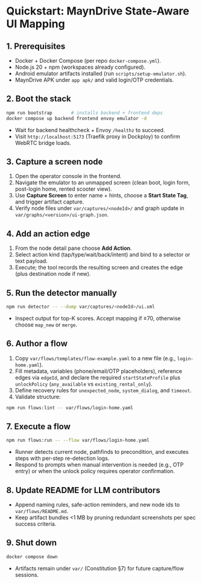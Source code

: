 # Quickstart: MaynDrive State-Aware UI Mapping

## 1. Prerequisites
- Docker + Docker Compose (per repo `docker-compose.yml`).
- Node.js 20 + npm (workspaces already configured).
- Android emulator artifacts installed (run `scripts/setup-emulator.sh`).
- MaynDrive APK under `app apk/` and valid login/OTP credentials.

## 2. Boot the stack
```bash
npm run bootstrap       # installs backend + frontend deps
docker compose up backend frontend envoy emulator -d
```
- Wait for backend healthcheck + Envoy `/healthz` to succeed.
- Visit `http://localhost:5173` (Traefik proxy in Dockploy) to confirm WebRTC bridge loads.

## 3. Capture a screen node
1. Open the operator console in the frontend.
2. Navigate the emulator to an unmapped screen (clean boot, login form, post-login home, rented scooter view).
3. Use **Capture Screen** to enter name + hints, choose a **Start State Tag**, and trigger artifact capture.
4. Verify node files under `var/captures/<nodeId>/` and graph update in `var/graphs/<version>/ui-graph.json`.

## 4. Add an action edge
1. From the node detail pane choose **Add Action**.
2. Select action kind (tap/type/wait/back/intent) and bind to a selector or text payload.
3. Execute; the tool records the resulting screen and creates the edge (plus destination node if new).

## 5. Run the detector manually
```bash
npm run detector -- --dump var/captures/<nodeId>/ui.xml
```
- Inspect output for top-K scores. Accept mapping if ≥70, otherwise choose `map_new` or `merge`.

## 6. Author a flow
1. Copy `var/flows/templates/flow-example.yaml` to a new file (e.g., `login-home.yaml`).
2. Fill metadata, variables (phone/email/OTP placeholders), reference edges via `edgeId`, and declare the required `startStateProfile` plus `unlockPolicy` (`any_available` vs `existing_rental_only`).
3. Define recovery rules for `unexpected_node`, `system_dialog`, and `timeout`.
4. Validate structure:
```bash
npm run flows:lint -- var/flows/login-home.yaml
```

## 7. Execute a flow
```bash
npm run flows:run -- --flow var/flows/login-home.yaml
```
- Runner detects current node, pathfinds to precondition, and executes steps with per-step re-detection logs.
- Respond to prompts when manual intervention is needed (e.g., OTP entry) or when the unlock policy requires operator confirmation.

## 8. Update README for LLM contributors
- Append naming rules, safe-action reminders, and new node ids to `var/flows/README.md`.
- Keep artifact bundles <1 MB by pruning redundant screenshots per spec success criteria.

## 9. Shut down
```bash
docker compose down
```
- Artifacts remain under `var/` (Constitution §7) for future capture/flow sessions.
